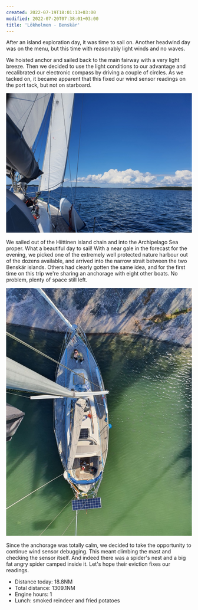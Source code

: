 ```yaml
---
created: 2022-07-19T18:01:13+03:00
modified: 2022-07-20T07:38:01+03:00
title: 'Lökholmen - Benskär'
---
```


After an island exploration day, it was time to sail on. Another headwind day was on the menu, but this time with reasonably light winds and no waves.

We hoisted anchor and sailed back to the main fairway with a very light breeze. Then we decided to use the light conditions to our advantage and recalibrated our electronic compass by driving a couple of circles. As we tacked on, it became apparent that this fixed our wind sensor readings on the port tack, but not on starboard.

![Image](../2022/3169d898c6cab53839b21fbc72a49ffc.jpg) 

We sailed out of the Hiittinen island chain and into the Archipelago Sea proper. What a beautiful day to sail! With a near gale in the forecast for the evening, we picked one of the extremely well protected nature harbour out of the dozens available, and arrived into the narrow strait between the two Benskär islands. Others had clearly gotten the same idea, and for the first time on this trip we're sharing an anchorage with eight other boats. No problem, plenty of space still left.

![Image](../2022/90990688660a31bb66fee63e8c0131da.jpg) 

Since the anchorage was totally calm, we decided to take the opportunity to continue wind sensor debugging. This meant climbing the mast and checking the sensor itself. And indeed there was a spider's nest and a big fat angry spider camped inside it. Let's hope their eviction fixes our readings.

* Distance today: 18.8NM
* Total distance: 1309.1NM
* Engine hours: 1
* Lunch: smoked reindeer and fried potatoes
